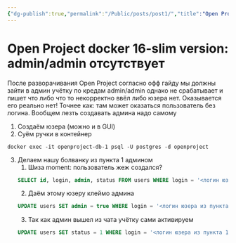 ```yaml
---
{"dg-publish":true,"permalink":"/Public/posts/post1/","title":"Open Project docker 16-slim version: admin/admin отсутствует"}
---
```



<div class="transclusion internal-embed is-loaded"><div class="markdown-embed">



# Open Project docker 16-slim version: admin/admin отсутствует

После разворачивания Open Project согласно офф гайду мы должны зайти в админ учётку по кредам admin/admin однако не срабатывает и пишет что либо что то некорректно ввёл либо юзера нет. Оказывается его реально нет! Точнее как: там может оказаться пользователь без логина. Вообщем лезть создавать админа надо самому

1. Создаём юзера (можно и в GUI)
2. Cуём ручки в контейнер 
```shell
docker exec -it openproject-db-1 psql -U postgres -d openproject
```    
3.  Делаем нашу болванку из пункта 1 админом
	1.  Шиза moment: пользователь жеж создался?
	```sql
	SELECT id, login, admin, status FROM users WHERE login = '<логин юзера из пункта 1>';
	```
	2. Даём этому юзеру клеймо админа
	```sql
    UPDATE users SET admin = true WHERE login = '<логин юзера из пункта 1>';
    ```
	3. Так как админ вышел из чата учётку сами активируем
    ```sql
    UPDATE users SET status = 1 WHERE login = '<логин юзера из пункта 1>';
    ```



</div></div>
